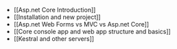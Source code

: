 
- [[Asp.net Core Introduction]]
- [[Installation and new project]]
- [[Asp.net Web Forms vs MVC vs Asp.net Core]]
- [[Core console app and web app structure and basics]]
- [[Kestral and other servers]]
